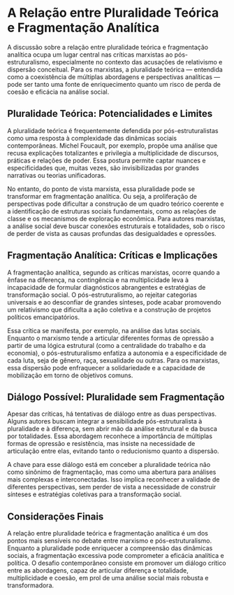 
# A Relação entre Pluralidade Teórica e Fragmentação Analítica

A discussão sobre a relação entre pluralidade teórica e fragmentação analítica ocupa um lugar central nas críticas marxistas ao pós-estruturalismo, especialmente no contexto das acusações de relativismo e dispersão conceitual. Para os marxistas, a pluralidade teórica — entendida como a coexistência de múltiplas abordagens e perspectivas analíticas — pode ser tanto uma fonte de enriquecimento quanto um risco de perda de coesão e eficácia na análise social.

## Pluralidade Teórica: Potencialidades e Limites

A pluralidade teórica é frequentemente defendida por pós-estruturalistas como uma resposta à complexidade das dinâmicas sociais contemporâneas. Michel Foucault, por exemplo, propõe uma análise que recusa explicações totalizantes e privilegia a multiplicidade de discursos, práticas e relações de poder. Essa postura permite captar nuances e especificidades que, muitas vezes, são invisibilizadas por grandes narrativas ou teorias unificadoras.

No entanto, do ponto de vista marxista, essa pluralidade pode se transformar em fragmentação analítica. Ou seja, a proliferação de perspectivas pode dificultar a construção de um quadro teórico coerente e a identificação de estruturas sociais fundamentais, como as relações de classe e os mecanismos de exploração econômica. Para autores marxistas, a análise social deve buscar conexões estruturais e totalidades, sob o risco de perder de vista as causas profundas das desigualdades e opressões.

## Fragmentação Analítica: Críticas e Implicações

A fragmentação analítica, segundo as críticas marxistas, ocorre quando a ênfase na diferença, na contingência e na multiplicidade leva à incapacidade de formular diagnósticos abrangentes e estratégias de transformação social. O pós-estruturalismo, ao rejeitar categorias universais e ao desconfiar de grandes sínteses, pode acabar promovendo um relativismo que dificulta a ação coletiva e a construção de projetos políticos emancipatórios.

Essa crítica se manifesta, por exemplo, na análise das lutas sociais. Enquanto o marxismo tende a articular diferentes formas de opressão a partir de uma lógica estrutural (como a centralidade do trabalho e da economia), o pós-estruturalismo enfatiza a autonomia e a especificidade de cada luta, seja de gênero, raça, sexualidade ou outras. Para os marxistas, essa dispersão pode enfraquecer a solidariedade e a capacidade de mobilização em torno de objetivos comuns.

## Diálogo Possível: Pluralidade sem Fragmentação

Apesar das críticas, há tentativas de diálogo entre as duas perspectivas. Alguns autores buscam integrar a sensibilidade pós-estruturalista à pluralidade e à diferença, sem abrir mão da análise estrutural e da busca por totalidades. Essa abordagem reconhece a importância de múltiplas formas de opressão e resistência, mas insiste na necessidade de articulação entre elas, evitando tanto o reducionismo quanto a dispersão.

A chave para esse diálogo está em conceber a pluralidade teórica não como sinônimo de fragmentação, mas como uma abertura para análises mais complexas e interconectadas. Isso implica reconhecer a validade de diferentes perspectivas, sem perder de vista a necessidade de construir sínteses e estratégias coletivas para a transformação social.

## Considerações Finais

A relação entre pluralidade teórica e fragmentação analítica é um dos pontos mais sensíveis no debate entre marxismo e pós-estruturalismo. Enquanto a pluralidade pode enriquecer a compreensão das dinâmicas sociais, a fragmentação excessiva pode comprometer a eficácia analítica e política. O desafio contemporâneo consiste em promover um diálogo crítico entre as abordagens, capaz de articular diferença e totalidade, multiplicidade e coesão, em prol de uma análise social mais robusta e transformadora.
```

